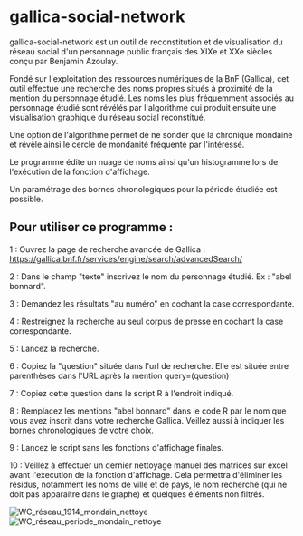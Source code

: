 # gallica-social-network
gallica-social-network est un outil de reconstitution et de visualisation du réseau social d'un personnage public français des XIXe et XXe siècles conçu par Benjamin Azoulay.

Fondé sur l'exploitation des ressources numériques de la BnF (Gallica), cet outil effectue une recherche des noms propres situés à proximité de la mention du personnage étudié. Les noms les plus fréquemment associés au personnage étudié sont révélés par l'algorithme qui produit ensuite une visualisation graphique du réseau social reconstitué.

Une option de l'algorithme permet de ne sonder que la chronique mondaine et révèle ainsi le cercle de mondanité fréquenté par l'intéressé.

Le programme édite un nuage de noms ainsi qu'un histogramme lors de l'exécution de la fonction d'affichage.

Un paramétrage des bornes chronologiques pour la période étudiée est possible.


## Pour utiliser ce programme : 

1 : Ouvrez la page de recherche avancée de Gallica : https://gallica.bnf.fr/services/engine/search/advancedSearch/

2 : Dans le champ "texte" inscrivez le nom du personnage étudié. Ex : "abel bonnard".

3 : Demandez les résultats "au numéro" en cochant la case correspondante.

4 : Restreignez la recherche au seul corpus de presse en cochant la case correspondante.

5 : Lancez la recherche.

6 : Copiez la "question" située dans l'url de recherche. Elle est située entre parenthèses dans l'URL après la mention query=(question) 

7 : Copiez cette question dans le script R à l'endroit indiqué.

8 : Remplacez les mentions "abel bonnard" dans le code R par le nom que vous avez inscrit dans votre recherche Gallica. Veillez aussi à indiquer les bornes chronologiques de votre choix.

9 : Lancez le script sans les fonctions d'affichage finales.

10 : Veillez à effectuer un dernier nettoyage manuel des matrices sur excel avant l'execution de la fonction d'affichage. Cela permettra d'éliminer les résidus, notamment les noms de ville et de pays, le nom recherché (qui ne doit pas apparaitre dans le graphe) et quelques éléments non filtrés.

![WC_réseau_1914_mondain_nettoye](https://user-images.githubusercontent.com/25954316/92419152-ec82a100-f16b-11ea-9910-f53ce9f73d97.png)
![WC_réseau_periode_mondain_nettoye](https://user-images.githubusercontent.com/25954316/93772585-46c93a80-fc1f-11ea-8018-cf664623ebe9.png)

